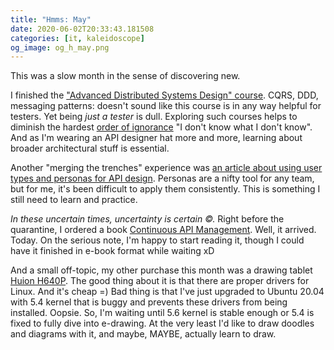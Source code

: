 ```yaml
---
title: "Hmms: May"
date: 2020-06-02T20:33:43.181508
categories: [it, kaleidoscope]
og_image: og_h_may.png
---
```


This was a slow month in the sense of discovering new.


I finished the ["Advanced Distributed Systems Design" course](https://learn.particular.net/courses/adsd-online). 
CQRS, DDD, messaging patterns: doesn't sound like this course is in any way helpful for testers.
Yet being _just a tester_ is dull. Exploring such courses helps to diminish the hardest 
[order of ignorance](https://wiki.c2.com/?OrdersOfIgnorance) "I don't know what I don't know". And as I'm wearing an 
API designer hat more and more, learning about broader architectural stuff is essential.


Another "merging the trenches" experience was 
[an article about using user types and personas for API design](https://blogs.mulesoft.com/dev/design-dev/intentional-api-consumer-experience/).
Personas are a nifty tool for any team, but for me, it's been difficult to apply them consistently. 
This is something I still need to learn and practice.


_In these uncertain times, uncertainty is certain ©._ Right before the quarantine, I ordered a book 
[Continuous API Management](http://shop.oreilly.com/product/0636920201755.do). Well, it arrived. Today. On the 
serious note, I'm happy to start reading it, though I could have it finished in e-book format 
while waiting xD


And a small off-topic, my other purchase this month was a drawing tablet 
[Huion H640P](https://www.huion.com/pen_tablet/Inspiroy/H640P.html). The good thing about it is that there are 
proper drivers for Linux. And it's cheap =) Bad thing is that I've just upgraded to Ubuntu 20.04 with 5.4 kernel 
that is buggy and prevents these drivers from being installed. Oopsie. So, I'm waiting until 5.6 kernel is stable 
enough or  5.4 is fixed to fully dive into e-drawing. At the very least I'd like to draw doodles and diagrams with it, 
and maybe, MAYBE, actually learn to draw.
